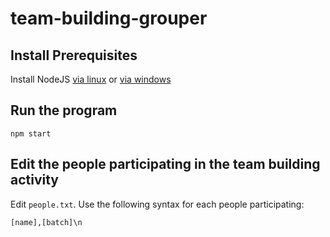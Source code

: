 # team-building-grouper

## Install Prerequisites
Install NodeJS [via linux](https://nodejs.org/en/download/package-manager/) or [via windows](https://nodejs.org/en/download/)

## Run the program
```
npm start
```

## Edit the people participating in the team building activity
Edit `people.txt`. Use the following syntax for each people participating:
```
[name],[batch]\n
```
